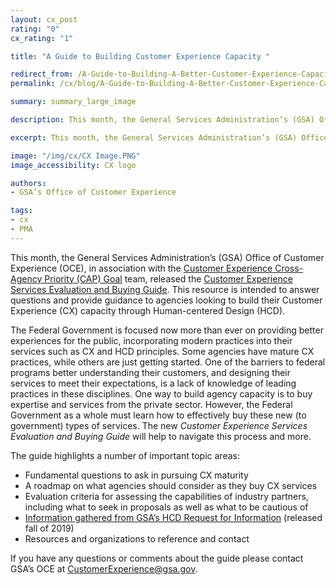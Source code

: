 ```yaml
---
layout: cx_post
rating: "0"
cx_rating: "1"

title: "A Guide to Building Customer Experience Capacity "

redirect_from: /A-Guide-to-Building-A-Better-Customer-Experience-Capacity/
permalink: /cx/blog/A-Guide-to-Building-A-Better-Customer-Experience-Capacity/

summary: summary_large_image

description: This month, the General Services Administration’s (GSA) Office of Customer Experience (OCE), in association with the Customer Experience Cross-Agency Priority (CAP) Goal team, released the Customer Experience Services Evaluation and Buying Guide. This resource is intended to answer questions and provide guidance to agencies looking to build their Customer Experience (CX) capacity through Human-centered Design (HCD).

excerpt: This month, the General Services Administration’s (GSA) Office of Customer Experience (OCE), in association with the Customer Experience Cross-Agency Priority (CAP) Goal team, released the Customer Experience Services Evaluation and Buying Guide. This resource is intended to answer questions and provide guidance to agencies looking to build their Customer Experience (CX) capacity through Human-centered Design (HCD).

image: "/img/cx/CX Image.PNG"
image_accessibility: CX logo

authors:
- GSA’s Office of Customer Experience

tags:
- cx
- PMA
---
```


This month, the General Services Administration’s (GSA) Office of Customer Experience (OCE), in association with the [Customer Experience Cross-Agency Priority (CAP) Goal](https://www.performance.gov/CAP/cx/) team, released the [Customer Experience Services Evaluation and Buying Guide](https://federalist-5232e959-9997-4f27-a482-3c19a3c9590f.app.cloud.gov/preview/gsa/interimperformance-dot-gov-2018/ECASOGP-830/cx/CX-Evaluation-and-Buying-Guide.pdf). This resource is intended to answer questions and provide guidance to agencies looking to build their Customer Experience (CX) capacity through Human-centered Design (HCD).

The Federal Government is focused now more than ever on providing better experiences for the public, incorporating modern practices into their services such as CX and HCD principles. Some agencies have mature CX practices, while others are just getting started. One of the barriers to federal programs better understanding their customers, and designing their services to meet their expectations, is a lack of knowledge of leading practices in these disciplines. One way to build agency capacity is to buy expertise and services from the private sector. However, the Federal Government as a whole must learn how to effectively buy these new (to government) types of services. The new *Customer Experience Services Evaluation and Buying Guide* will help to navigate this process and more.

The guide highlights a number of important topic areas:
* Fundamental questions to ask in pursuing CX maturity
* A roadmap on what agencies should consider as they buy CX services
* Evaluation criteria for assessing the capabilities of industry partners, including what to seek in proposals as well as what to be cautious of
* [Information gathered from GSA’s HCD Request for Information](https://www.gsa.gov/about-us/newsroom/news-releases/gsa-seeking-feedback-from-industry-on-providing-humancentered-design-services) (released fall of 2019)
* Resources and organizations to reference and contact

If you have any questions or comments about the guide please contact GSA’s OCE at
[CustomerExperience@gsa.gov](mailto:CustomerExperience@gsa.gov).
